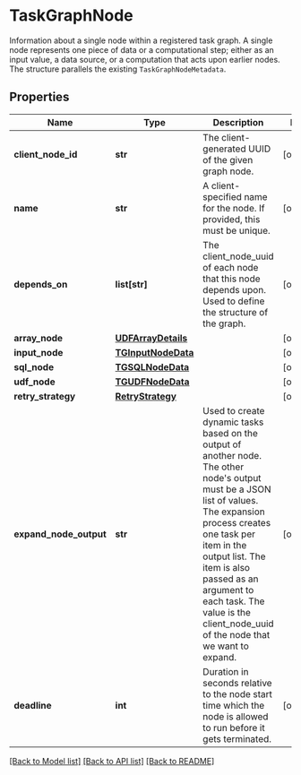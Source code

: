 # TaskGraphNode

Information about a single node within a registered task graph. A single node represents one piece of data or a computational step; either as an input value, a data source, or a computation that acts upon earlier nodes. The structure parallels the existing `TaskGraphNodeMetadata`.

## Properties

| Name                   | Type                                      | Description                                                                                                                                                                                                                                                                                                                 | Notes      |
| ---------------------- | ----------------------------------------- | --------------------------------------------------------------------------------------------------------------------------------------------------------------------------------------------------------------------------------------------------------------------------------------------------------------------------- | ---------- |
| **client_node_id**     | **str**                                   | The client-generated UUID of the given graph node.                                                                                                                                                                                                                                                                          | [optional] |
| **name**               | **str**                                   | A client-specified name for the node. If provided, this must be unique.                                                                                                                                                                                                                                                     | [optional] |
| **depends_on**         | **list[str]**                             | The client_node_uuid of each node that this node depends upon. Used to define the structure of the graph.                                                                                                                                                                                                                   | [optional] |
| **array_node**         | [**UDFArrayDetails**](UDFArrayDetails.md) |                                                                                                                                                                                                                                                                                                                             | [optional] |
| **input_node**         | [**TGInputNodeData**](TGInputNodeData.md) |                                                                                                                                                                                                                                                                                                                             | [optional] |
| **sql_node**           | [**TGSQLNodeData**](TGSQLNodeData.md)     |                                                                                                                                                                                                                                                                                                                             | [optional] |
| **udf_node**           | [**TGUDFNodeData**](TGUDFNodeData.md)     |                                                                                                                                                                                                                                                                                                                             | [optional] |
| **retry_strategy**     | [**RetryStrategy**](RetryStrategy.md)     |                                                                                                                                                                                                                                                                                                                             | [optional] |
| **expand_node_output** | **str**                                   | Used to create dynamic tasks based on the output of another node. The other node&#39;s output must be a JSON list of values. The expansion process creates one task per item in the output list. The item is also passed as an argument to each task. The value is the client_node_uuid of the node that we want to expand. | [optional] |
| **deadline**           | **int**                                   | Duration in seconds relative to the node start time which the node is allowed to run before it gets terminated.                                                                                                                                                                                                             | [optional] |

[[Back to Model list]](../README.md#documentation-for-models) [[Back to API list]](../README.md#documentation-for-api-endpoints) [[Back to README]](../README.md)

